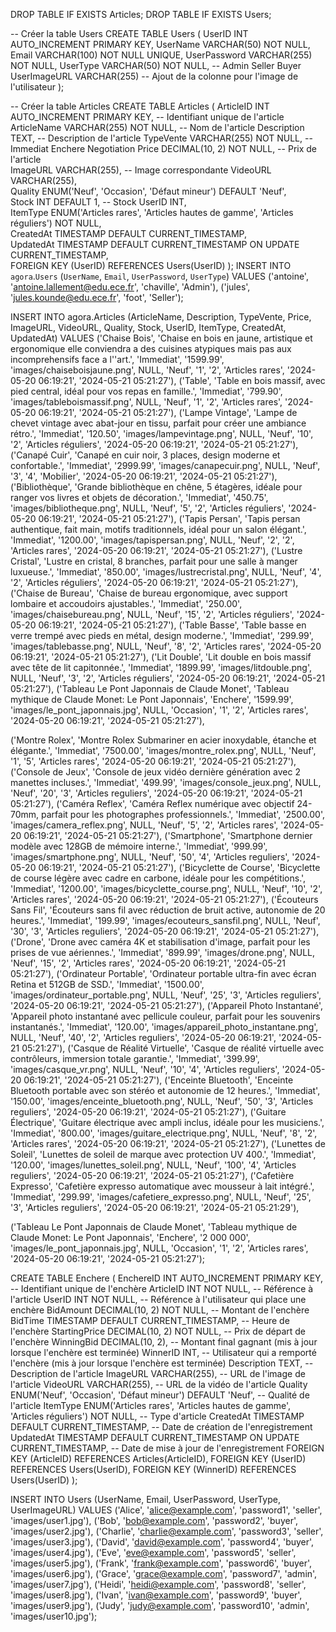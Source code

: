 DROP TABLE IF EXISTS Articles;
DROP TABLE IF EXISTS Users;

-- Créer la table Users
CREATE TABLE Users (
    UserID INT AUTO_INCREMENT PRIMARY KEY,
    UserName VARCHAR(50) NOT NULL,
    Email VARCHAR(100) NOT NULL UNIQUE,
    UserPassword VARCHAR(255) NOT NULL,
    UserType VARCHAR(50) NOT NULL, -- Admin Seller Buyer
    UserImageURL VARCHAR(255) -- Ajout de la colonne pour l'image de l'utilisateur
);

-- Créer la table Articles
CREATE TABLE Articles (
ArticleID INT AUTO_INCREMENT PRIMARY KEY,        -- Identifiant unique de l'article
ArticleName VARCHAR(255) NOT NULL,               -- Nom de l'article
Description TEXT,                                -- Description de l'article
TypeVente VARCHAR(255) NOT NULL,		     -- Immediat   Enchere   Negotiation
Price DECIMAL(10, 2) NOT NULL,                   -- Prix de l'article        
ImageURL VARCHAR(255),                           -- Image correspondante
VideoURL VARCHAR(255),                           
Quality ENUM('Neuf', 'Occasion', 'Défaut mineur') DEFAULT 'Neuf',                                
Stock INT DEFAULT 1,                             -- Stock
UserID INT,                                      
ItemType ENUM('Articles rares', 'Articles hautes de gamme', 'Articles réguliers') NOT NULL,                                        
CreatedAt TIMESTAMP DEFAULT CURRENT_TIMESTAMP,  
UpdatedAt TIMESTAMP DEFAULT CURRENT_TIMESTAMP ON UPDATE CURRENT_TIMESTAMP,                    
FOREIGN KEY (UserID) REFERENCES Users(UserID)
);
INSERT INTO `agora`.`Users` (`UserName`, `Email`, `UserPassword`, `UserType`)
VALUES
('antoine', 'antoine.lallement@edu.ece.fr', 'chaville', 'Admin'),
('jules', 'jules.kounde@edu.ece.fr', 'foot', 'Seller');


INSERT INTO agora.Articles (ArticleName, Description, TypeVente, Price, ImageURL, VideoURL, Quality, Stock, UserID, ItemType, CreatedAt, UpdatedAt) 
VALUES 
('Chaise Bois', 'Chaise en bois en jaune, artistique et ergonomique elle conviendra a des cuisines atypiques mais pas aux incomprehensifs face a l''art.', 'Immediat', '1599.99', 'images/chaiseboisjaune.png', NULL, 'Neuf', '1', '2', 'Articles rares', '2024-05-20 06:19:21', '2024-05-21 05:21:27'),
('Table', 'Table en bois massif, avec pied central, idéal pour vos repas en famille.', 'Immediat', '799.90', 'images/tableboismassif.png', NULL, 'Neuf', '1', '2', 'Articles rares', '2024-05-20 06:19:21', '2024-05-21 05:21:27'),
('Lampe Vintage', 'Lampe de chevet vintage avec abat-jour en tissu, parfait pour créer une ambiance rétro.', 'Immediat', '120.50', 'images/lampevintage.png', NULL, 'Neuf', '10', '2', 'Articles réguliers', '2024-05-20 06:19:21', '2024-05-21 05:21:27'),
('Canapé Cuir', 'Canapé en cuir noir, 3 places, design moderne et confortable.', 'Immediat', '2999.99', 'images/canapecuir.png', NULL, 'Neuf', '3', '4', 'Mobilier', '2024-05-20 06:19:21', '2024-05-21 05:21:27'),
('Bibliothèque', 'Grande bibliothèque en chêne, 5 étagères, idéale pour ranger vos livres et objets de décoration.', 'Immediat', '450.75', 'images/bibliotheque.png', NULL, 'Neuf', '5', '2', 'Articles réguliers', '2024-05-20 06:19:21', '2024-05-21 05:21:27'),
('Tapis Persan', 'Tapis persan authentique, fait main, motifs traditionnels, idéal pour un salon élégant.', 'Immediat', '1200.00', 'images/tapispersan.png', NULL, 'Neuf', '2', '2', 'Articles rares', '2024-05-20 06:19:21', '2024-05-21 05:21:27'),
('Lustre Cristal', 'Lustre en cristal, 8 branches, parfait pour une salle à manger luxueuse.', 'Immediat', '850.00', 'images/lustrecristal.png', NULL, 'Neuf', '4', '2', 'Articles réguliers', '2024-05-20 06:19:21', '2024-05-21 05:21:27'),
('Chaise de Bureau', 'Chaise de bureau ergonomique, avec support lombaire et accoudoirs ajustables.', 'Immediat', '250.00', 'images/chaisebureau.png', NULL, 'Neuf', '15', '2', 'Articles réguliers', '2024-05-20 06:19:21', '2024-05-21 05:21:27'),
('Table Basse', 'Table basse en verre trempé avec pieds en métal, design moderne.', 'Immediat', '299.99', 'images/tablebasse.png', NULL, 'Neuf', '8', '2', 'Articles rares', '2024-05-20 06:19:21', '2024-05-21 05:21:27'),
('Lit Double', 'Lit double en bois massif avec tête de lit capitonnée.', 'Immediat', '1899.99', 'images/litdouble.png', NULL, 'Neuf', '3', '2', 'Articles réguliers', '2024-05-20 06:19:21', '2024-05-21 05:21:27'),
('Tableau Le Pont Japonnais de Claude Monet', 'Tableau mythique de Claude Monet: Le Pont Japonnais', 'Enchere', '1599.99', 'images/le_pont_japonnais.jpg', NULL, 'Occasion', '1', '2', 'Articles rares', '2024-05-20 06:19:21', '2024-05-21 05:21:27'),

('Montre Rolex', 'Montre Rolex Submariner en acier inoxydable, étanche et élégante.', 'Immediat', '7500.00', 'images/montre_rolex.png', NULL, 'Neuf', '1', '5', 'Articles rares', '2024-05-20 06:19:21', '2024-05-21 05:21:27'),
('Console de Jeux', 'Console de jeux vidéo dernière génération avec 2 manettes incluses.', 'Immediat', '499.99', 'images/console_jeux.png', NULL, 'Neuf', '20', '3', 'Articles reguliers', '2024-05-20 06:19:21', '2024-05-21 05:21:27'),
('Caméra Reflex', 'Caméra Reflex numérique avec objectif 24-70mm, parfait pour les photographes professionnels.', 'Immediat', '2500.00', 'images/camera_reflex.png', NULL, 'Neuf', '5', '2', 'Articles rares', '2024-05-20 06:19:21', '2024-05-21 05:21:27'),
('Smartphone', 'Smartphone dernier modèle avec 128GB de mémoire interne.', 'Immediat', '999.99', 'images/smartphone.png', NULL, 'Neuf', '50', '4', 'Articles reguliers', '2024-05-20 06:19:21', '2024-05-21 05:21:27'),
('Bicyclette de Course', 'Bicyclette de course légère avec cadre en carbone, idéale pour les compétitions.', 'Immediat', '1200.00', 'images/bicyclette_course.png', NULL, 'Neuf', '10', '2', 'Articles rares', '2024-05-20 06:19:21', '2024-05-21 05:21:27'),
('Écouteurs Sans Fil', 'Écouteurs sans fil avec réduction de bruit active, autonomie de 20 heures.', 'Immediat', '199.99', 'images/ecouteurs_sansfil.png', NULL, 'Neuf', '30', '3', 'Articles reguliers', '2024-05-20 06:19:21', '2024-05-21 05:21:27'),
('Drone', 'Drone avec caméra 4K et stabilisation d\'image, parfait pour les prises de vue aériennes.', 'Immediat', '899.99', 'images/drone.png', NULL, 'Neuf', '15', '2', 'Articles rares', '2024-05-20 06:19:21', '2024-05-21 05:21:27'),
('Ordinateur Portable', 'Ordinateur portable ultra-fin avec écran Retina et 512GB de SSD.', 'Immediat', '1500.00', 'images/ordinateur_portable.png', NULL, 'Neuf', '25', '3', 'Articles reguliers', '2024-05-20 06:19:21', '2024-05-21 05:21:27'),
('Appareil Photo Instantané', 'Appareil photo instantané avec pellicule couleur, parfait pour les souvenirs instantanés.', 'Immediat', '120.00', 'images/appareil_photo_instantane.png', NULL, 'Neuf', '40', '2', 'Articles reguliers', '2024-05-20 06:19:21', '2024-05-21 05:21:27'),
('Casque de Réalité Virtuelle', 'Casque de réalité virtuelle avec contrôleurs, immersion totale garantie.', 'Immediat', '399.99', 'images/casque_vr.png', NULL, 'Neuf', '10', '4', 'Articles reguliers', '2024-05-20 06:19:21', '2024-05-21 05:21:27'),
('Enceinte Bluetooth', 'Enceinte Bluetooth portable avec son stéréo et autonomie de 12 heures.', 'Immediat', '150.00', 'images/enceinte_bluetooth.png', NULL, 'Neuf', '50', '3', 'Articles reguliers', '2024-05-20 06:19:21', '2024-05-21 05:21:27'),
('Guitare Électrique', 'Guitare électrique avec ampli inclus, idéale pour les musiciens.', 'Immediat', '800.00', 'images/guitare_electrique.png', NULL, 'Neuf', '8', '2', 'Articles rares', '2024-05-20 06:19:21', '2024-05-21 05:21:27'),
('Lunettes de Soleil', 'Lunettes de soleil de marque avec protection UV 400.', 'Immediat', '120.00', 'images/lunettes_soleil.png', NULL, 'Neuf', '100', '4', 'Articles reguliers', '2024-05-20 06:19:21', '2024-05-21 05:21:27'),
('Cafetière Expresso', 'Cafetière expresso automatique avec mousseur à lait intégré.', 'Immediat', '299.99', 'images/cafetiere_expresso.png', NULL, 'Neuf', '25', '3', 'Articles reguliers', '2024-05-20 06:19:21', '2024-05-21 05:21:29'),

 
('Tableau Le Pont Japonnais de Claude Monet', 'Tableau mythique de Claude Monet: Le Pont Japonnais', 'Enchere', '2 000 000', 'images/le_pont_japonnais.jpg', NULL, 'Occasion', '1', '2', 'Articles rares', '2024-05-20 06:19:21', '2024-05-21 05:21:27');
 
 CREATE TABLE Enchere (
    EnchereID INT AUTO_INCREMENT PRIMARY KEY,         -- Identifiant unique de l'enchère
    ArticleID INT NOT NULL,                           -- Référence à l'article
    UserID INT NOT NULL,                              -- Référence à l'utilisateur qui place une enchère
    BidAmount DECIMAL(10, 2) NOT NULL,                -- Montant de l'enchère
    BidTime TIMESTAMP DEFAULT CURRENT_TIMESTAMP,      -- Heure de l'enchère
    StartingPrice DECIMAL(10, 2) NOT NULL,            -- Prix de départ de l'enchère
    WinningBid DECIMAL(10, 2),                        -- Montant final gagnant (mis à jour lorsque l'enchère est terminée)
    WinnerID INT,                                     -- Utilisateur qui a remporté l'enchère (mis à jour lorsque l'enchère est terminée)
    Description TEXT,                                 -- Description de l'article
    ImageURL VARCHAR(255),                            -- URL de l'image de l'article
    VideoURL VARCHAR(255),                            -- URL de la vidéo de l'article
    Quality ENUM('Neuf', 'Occasion', 'Défaut mineur') DEFAULT 'Neuf',  -- Qualité de l'article
    ItemType ENUM('Articles rares', 'Articles hautes de gamme', 'Articles réguliers') NOT NULL, -- Type d'article
    CreatedAt TIMESTAMP DEFAULT CURRENT_TIMESTAMP,    -- Date de création de l'enregistrement
    UpdatedAt TIMESTAMP DEFAULT CURRENT_TIMESTAMP ON UPDATE CURRENT_TIMESTAMP, -- Date de mise à jour de l'enregistrement
    FOREIGN KEY (ArticleID) REFERENCES Articles(ArticleID),
    FOREIGN KEY (UserID) REFERENCES Users(UserID),
    FOREIGN KEY (WinnerID) REFERENCES Users(UserID)
);


INSERT INTO Users (UserName, Email, UserPassword, UserType, UserImageURL) VALUES
('Alice', 'alice@example.com', 'password1', 'seller', 'images/user1.jpg'),
('Bob', 'bob@example.com', 'password2', 'buyer', 'images/user2.jpg'),
('Charlie', 'charlie@example.com', 'password3', 'seller', 'images/user3.jpg'),
('David', 'david@example.com', 'password4', 'buyer', 'images/user4.jpg'),
('Eve', 'eve@example.com', 'password5', 'seller', 'images/user5.jpg'),
('Frank', 'frank@example.com', 'password6', 'buyer', 'images/user6.jpg'),
('Grace', 'grace@example.com', 'password7', 'admin', 'images/user7.jpg'),
('Heidi', 'heidi@example.com', 'password8', 'seller', 'images/user8.jpg'),
('Ivan', 'ivan@example.com', 'password9', 'buyer', 'images/user9.jpg'),
('Judy', 'judy@example.com', 'password10', 'admin', 'images/user10.jpg');
